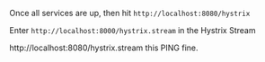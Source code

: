 Once all services are up, then hit `http://localhost:8080/hystrix`

Enter `http://localhost:8000/hystrix.stream` in the Hystrix Stream

http://localhost:8080/hystrix.stream this PING fine.